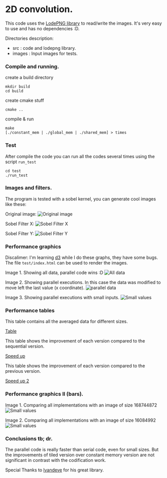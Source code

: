 2D convolution.
===================

This code uses the [LodePNG library](http://lodev.org/lodepng/) to read/write the images.
It's very easy to use and has no dependencies :D.

Directories description:
- src    : code and lodepng library.
- images : Input images for tests.

### Compile and running.

create a build directory

    mkdir build
    cd build

create cmake stuff

    cmake ..

compile & run

    make
    [./constant_mem | ./global_mem | ./shared_mem] > times

### Test

After compile the code you can run all the codes several times using the script `run_test`

    cd test
    ./run_test

### Images and filters.

The program is tested with a sobel kernel, you can generate cool images like these:

Original image:
![Original image](https://raw.githubusercontent.com/pin3da/HPC/master/convolution2D/images/cat2.png)

Sobel Filter X:
![Sobel Filter X](https://raw.githubusercontent.com/pin3da/HPC/master/convolution2D/images/sobel_x.png)

Sobel Filter Y:
![Sobel Filter Y](https://raw.githubusercontent.com/pin3da/HPC/master/convolution2D/images/sobel_y.png)


### Performance graphics

Discalimer: I'm learning [d3](http://d3js.org/) while I do these graphs, they have some bugs. The file `test/index.html` can be used to
render the images.

Image 1. Showing all data, parallel code wins :D
![All data](https://raw.githubusercontent.com/pin3da/HPC/master/convolution2D/images/all_data.png)

Image 2. Showing parallel executions. In this case the data was modified to move left the last value (x coordinate).
![parallel data](https://raw.githubusercontent.com/pin3da/HPC/master/convolution2D/images/data.png)

Image 3. Showing parallel executions with small inputs.
![Small values](https://raw.githubusercontent.com/pin3da/HPC/master/convolution2D/images/small_values.png)

### Performance tables

This table contains all the averaged data for different sizes.

[Table](https://github.com/pin3da/HPC/blob/master/convolution2D/test/clean.tsv)

This table shows the improvement of each version compared to the sequential version.

[Speed up](https://github.com/pin3da/HPC/blob/master/convolution2D/test/speed-up.tsv)

This table shows the improvement of each version compared to the previous version.

[Speed up 2](https://github.com/pin3da/HPC/blob/master/convolution2D/test/speed-up2.tsv)

### Performance graphics II (bars).

Image 1. Comparing all implementations with an image of size 168744872
![Small values](https://raw.githubusercontent.com/pin3da/HPC/master/convolution2D/images/bar9.png)

Image 2. Comparing all implementations with an image of size 16084992
![Small values](https://raw.githubusercontent.com/pin3da/HPC/master/convolution2D/images/bar10.png)


### Conclusions tb; dr.

The parallel code is really faster than serial code, even for small sizes. But the improvements of tiled version over constant memory version are not significant in contrast with the codification work.


Special Thanks to [lvandeve](http://lodev.org/) for his great library.

